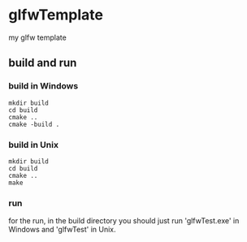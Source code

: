 # glfwTemplate
my glfw template

## build and run
### build in Windows

    mkdir build
    cd build
    cmake ..
    cmake -build .

### build in Unix

    mkdir build
    cd build
    cmake ..
    make

### run
for the run, in the build directory you should just run 'glfwTest.exe' in Windows and 'glfwTest' in Unix.